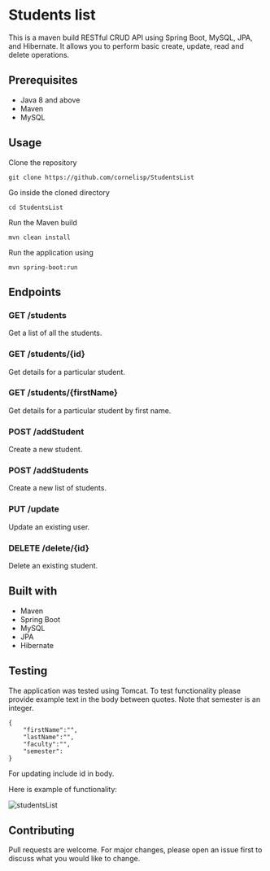 # Students list
This is a maven build RESTful CRUD API using Spring Boot, MySQL, JPA, and Hibernate. It allows you to perform basic create, update, read and delete operations.

## Prerequisites

* Java 8 and above
* Maven 
* MySQL 

## Usage

Clone the repository 

```
git clone https://github.com/cornelisp/StudentsList
```

Go inside the cloned directory 

```
cd StudentsList
```

Run the Maven build 

```
mvn clean install
```

Run the application using 

```
mvn spring-boot:run
```

## Endpoints

### GET /students
Get a list of all the students.

### GET /students/{id}
Get details for a particular student.

### GET /students/{firstName}
Get details for a particular student by first name.

### POST /addStudent
Create a new student.

### POST /addStudents
Create a new list of students.


### PUT /update
Update an existing user.

### DELETE /delete/{id}
Delete an existing student.

## Built with 

* Maven
* Spring Boot
* MySQL
* JPA
* Hibernate

## Testing

The application was tested using Tomcat.
To test functionality please provide example text in the body between quotes. Note that semester is an integer.

```
{
    "firstName":"",
    "lastName":"",
    "faculty":"",
    "semester":
}
```
For updating include id in body.


Here is example of functionality:

![studentsList](https://user-images.githubusercontent.com/96597273/210104243-67032cff-8571-44fa-884d-f161d80e812f.jpg)



## Contributing

Pull requests are welcome. For major changes, please open an issue first to discuss what you would like to change.
